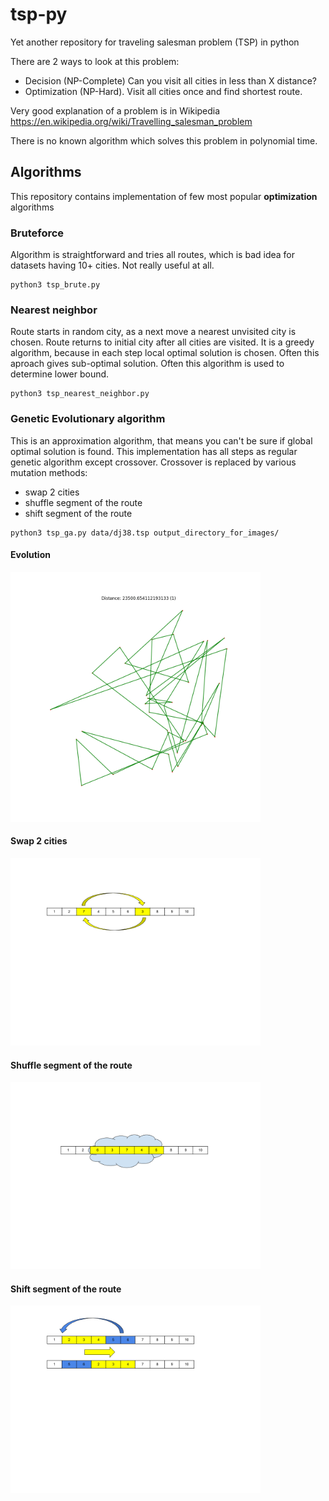 # tsp-py
Yet another repository for traveling salesman problem (TSP) in python

There are 2 ways to look at this problem:

- Decision (NP-Complete) Can you visit all cities in less than X distance?
- Optimization (NP-Hard). Visit all cities once and find shortest route.

Very good explanation of a problem is in Wikipedia https://en.wikipedia.org/wiki/Travelling_salesman_problem

There is no known algorithm which solves this problem in polynomial time.

## Algorithms

This repository contains implementation of few most popular **optimization** algorithms

### Bruteforce
Algorithm is straightforward and tries all routes, which is bad idea for datasets having 10+ cities. Not really useful at all.

```
python3 tsp_brute.py
```

### Nearest neighbor
Route starts in random city, as a next move a nearest unvisited city is chosen. Route returns to initial city after all cities are visited. It is a greedy algorithm, because in each step local optimal solution is chosen. Often this aproach gives sub-optimal solution. Often this algorithm is used to determine lower bound.

```
python3 tsp_nearest_neighbor.py
```

### Genetic Evolutionary algorithm

This is an approximation algorithm, that means you can't be sure if global optimal solution is found. This implementation has all steps as regular genetic algorithm except crossover. Crossover is replaced by various mutation methods: 
- swap 2 cities 
- shuffle segment of the route
- shift segment of the route

```
python3 tsp_ga.py data/dj38.tsp output_directory_for_images/
```

#### Evolution

<img src="images/dj38.gif" alt="Evolution" width="400"/>

#### Swap 2 cities

<img src="images/swap.png" alt="Evolution" width="400"/>

#### Shuffle segment of the route

<img src="images/shuffle.png" alt="Shuffle segment" width="400"/>

#### Shift segment of the route

<img src="images/shift.png" alt="Shift segment" width="400"/>
